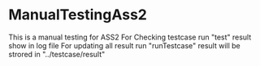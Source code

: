 # ManualTestingAss2
This is a manual testing for ASS2
For Checking testcase run "test" result show in log file
For updating all result run "runTestcase" result will be strored in "../testcase/result"
